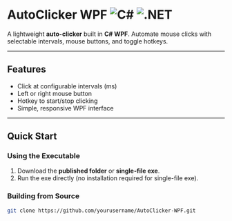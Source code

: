 # AutoClicker WPF ![C#](https://img.shields.io/badge/C%23-%231178C8.svg) ![.NET](https://img.shields.io/badge/.NET-8.0-blue)

A lightweight **auto-clicker** built in **C# WPF**. Automate mouse clicks with selectable intervals, mouse buttons, and toggle hotkeys.

---

## Features

- Click at configurable intervals (ms)  
- Left or right mouse button  
- Hotkey to start/stop clicking  
- Simple, responsive WPF interface  

---

## Quick Start

### Using the Executable

1. Download the **published folder** or **single-file exe**.  
2. Run the exe directly (no installation required for single-file exe).  

### Building from Source

```bash
git clone https://github.com/yourusername/AutoClicker-WPF.git

